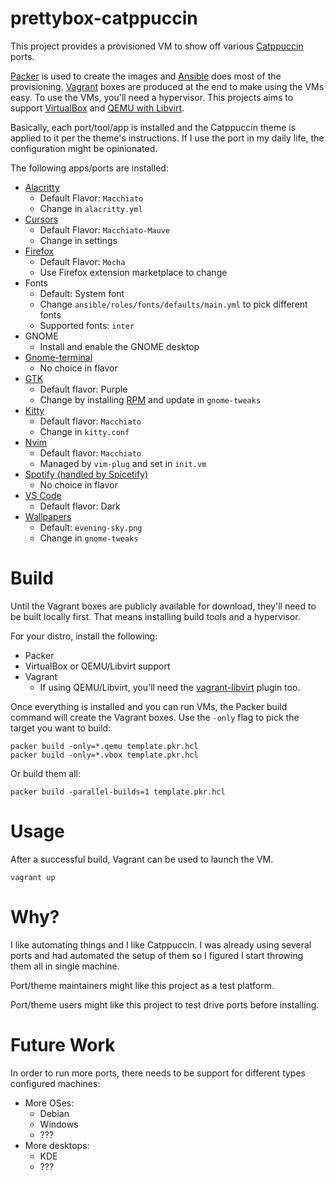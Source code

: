 # prettybox-catppuccin
This project provides a provisioned VM to show off various [Catppuccin](https://github.com/catppuccin) ports.

[Packer](https://www.packer.io/) is used to create the images and [Ansible](https://docs.ansible.com/ansible/latest/index.html) does most of the provisioning. [Vagrant](https://www.vagrantup.com/docs) boxes are produced at the end to make using the VMs easy. To use the VMs, you'll need a hypervisor. This projects aims to support [VirtualBox](https://www.oracle.com/virtualization/virtualbox/) and [QEMU with Libvirt](https://unix.stackexchange.com/questions/486301/whats-the-difference-between-kvm-qemu-and-libvirt).

Basically, each port/tool/app is installed and the Catppuccin theme is applied to it per the theme's instructions. If I use the port in my daily life, the configuration might be opinionated.

The following apps/ports are installed:
- [Alacritty](https://github.com/catppuccin/alacritty)
  - Default Flavor: `Macchiato`
  - Change in `alacritty.yml`
- [Cursors](https://github.com/catppuccin/cursors)
  - Default Flavor: `Macchiato-Mauve`
  - Change in settings
- [Firefox](https://github.com/catppuccin/firefox)
   - Default Flavor: `Mocha`
   - Use Firefox extension marketplace to change
- Fonts
  - Default: System font
  - Change `ansible/roles/fonts/defaults/main.yml` to pick different fonts
  - Supported fonts: `inter`
- GNOME
  - Install and enable the GNOME desktop
- [Gnome-terminal](https://github.com/catppuccin/gnome-terminal)
  - No choice in flavor
- [GTK](https://github.com/catppuccin/gtk)
  - Default flavor: Purple
  - Change by installing [RPM](https://github.com/braheezy/catppuccin-gtk-rpm) and update in `gnome-tweaks`
- [Kitty](https://github.com/catppuccin/kitty)
  - Default flavor: `Macchiato`
  - Change in `kitty.conf`
- [Nvim](https://github.com/catppuccin/nvim)
  - Default flavor: `Macchiato`
  - Managed by `vim-plug` and set in `init.vm`
- [Spotify (handled by Spicetify)](https://github.com/catppuccin/spicetify)
  - No choice in flavor
- [VS Code](https://github.com/catppuccin/vscode)
  - Default flavor: Dark
- [Wallpapers](https://github.com/catppuccin/wallpapers)
  - Default: `evening-sky.png`
  - Change in `gnome-tweaks`

# Build
Until the Vagrant boxes are publicly available for download, they'll need to be built locally first. That means installing build tools and a hypervisor.

For your distro, install the following:
- Packer
- VirtualBox or QEMU/Libvirt support
- Vagrant
  - If using QEMU/Libvirt, you'll need the [vagrant-libvirt](https://github.com/vagrant-libvirt/vagrant-libvirt) plugin too.

Once everything is installed and you can run VMs, the Packer build command will create the Vagrant boxes. Use the `-only` flag to pick the target you want to build:

    packer build -only=*.qemu template.pkr.hcl
    packer build -only=*.vbox template.pkr.hcl

Or build them all:

    packer build -parallel-builds=1 template.pkr.hcl

# Usage
After a successful build, Vagrant can be used to launch the VM.

    vagrant up


# Why?
I like automating things and I like Catppuccin. I was already using several ports and had automated the setup of them so I figured I start throwing them all in single machine.

Port/theme maintainers might like this project as a test platform.

Port/theme users might like this project to test drive ports before installing.

# Future Work
In order to run more ports, there needs to be support for different types configured machines:
- More OSes:
  - Debian
  - Windows
  - ???
- More desktops:
  - KDE
  - ???
